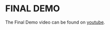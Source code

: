 # FINAL DEMO

The Final Demo video can be found on [youtube](https://www.youtube.com/watch?v=H-vttr9SO-A).


